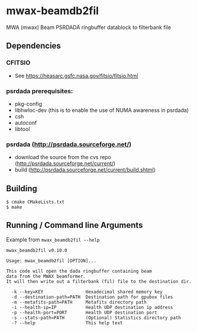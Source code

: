 # mwax-beamdb2fil
MWA (mwax) Beam PSRDADA ringbuffer datablock to filterbank file

## Dependencies
### CFITSIO 
- See https://heasarc.gsfc.nasa.gov/fitsio/fitsio.html
### psrdada prerequisites:
- pkg-config
- libhwloc-dev (this is to enable the use of NUMA awareness in psrdada)
- csh
- autoconf
- libtool
### psrdada (http://psrdada.sourceforge.net/)
- download the source from the cvs repo (http://psrdada.sourceforge.net/current/)
- build (http://psrdada.sourceforge.net/current/build.shtml)

## Building
```
$ cmake CMakeLists.txt
$ make
```

## Running / Command line Arguments
Example from `mwax_beamdb2fil --help`
```
mwax_beamdb2fil v0.10.0

Usage: mwax_beamdb2fil [OPTION]...

This code will open the dada ringbuffer containing beam
data from the MWAX beamformer.
It will then write out a filterbank (fil) file to the destination dir.

  -k --key=KEY                Hexadecimal shared memory key
  -d --destination-path=PATH  Destination path for gpubox files
  -m --metafits-path=PATH     Metafits directory path
  -i --health-ip=IP           Health UDP destination ip address
  -p --health-port=PORT       Health UDP destination port
  -s --stats-path=PATH        (Optional) Statistics directory path
  -? --help                   This help text
```